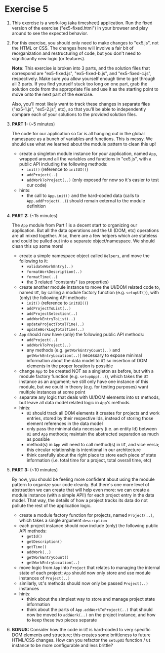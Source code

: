 # Exercise 5

1. This exercise is a work-log (aka timesheet) application. Run the fixed version of the exercise ("ex5-fixed.html") in your browser and play around to see the expected behavior.

2. For this exercise, you should only need to make changes to "ex5.js", not the HTML or CSS. The changes here will involve a fair bit of reorganization and restructuring of code, but you don't need to significantly new logic (or features).

	**Note:** This exercise is broken into 3 parts, and the solution files that correspond are "ex5-fixed.js", "ex5-fixed-b.js", and "ex5-fixed-c.js", respectively. Make sure you allow yourself enough time to get through all 3 parts. If you find yourself stuck too long on one part, grab the solution code from the appropriate file and use it as the starting point to move onto the next part of the exercise.

	Also, you'll most likely want to track these changes in separate files ("ex5-1.js", "ex5-2.js", etc), so that you'll be able to independently compare each of your solutions to the provided solution files.

3. **PART 1:** (~5 minutes)

	The code for our application so far is all hanging out in the global namespace as a bunch of variables and functions. This is messy. We should use what we learned about the module pattern to clean this up!

	- create a singleton module instance for your application, named `App`, wrapped around all the variables and functions in "ex5.js", with a public API including the following methods:
		- `init()` (reference to `initUI()`)
		- `addProject(..)`
		- `addWorkToProject(..)` (only exposed for now so it's easier to test our code)
	- hints:
		- the call to `App.init()` and the hard-coded data (calls to `App.addProject(..)`) should remain external to the module definition

4. **PART 2:** (~15 minutes)

	The `App` module from Part 1 is a decent start to organizing our application. But all the data operations and the UI (DOM, etc) operations are all mixed together. Also, there are a few helpers which are stateless and could be pulled out into a separate object/namespace. We should clean this up some more!

	- create a simple namespace object called `Helpers`, and move the following to it:
		- `validateWorkEntry(..)`
		- `formatWorkDescription(..)`
		- `formatTime(..)`
		- the 3 related "constants" (as properties)
	- create another module instance to move the UI/DOM related code to, named `UI`, by calling a module factory function (e.g. `setupUI()`), with (only) the following API methods:
		- `init()` (reference to `initUI()`)
		- `addProjectToList(..)`
		- `addProjectSelection(..)`
		- `addWorkEntryToList(..)`
		- `updateProjectTotalTime(..)`
		- `updateWorkLogTotalTime(..)`
	- `App` should now have (only) the following public API methods:
		- `addProject(..)`
		- `addWorkToProject(..)`
		- any methods (e.g. `getWorkEntryCount(..)` and `getWorkEntryLocation(..)`) necessary to expose minimal information about the data model to `UI` so insertion of DOM elements in the proper location is possible
	- change `App` to be created NOT as a singleton as before, but with a module factory function (e.g. `setupApp(..)`), which takes the `UI` instance as an argument; we still only have one instance of this module, but we could in theory (e.g. for testing purposes) want multiple instances at some point
	- separate any logic that deals with UI/DOM elements into `UI` methods, but leave all data model related logic in `App`'s methods
	- hints:
		- `UI` should track all DOM elements it creates for projects and work entries, stored by their respective Ids, instead of storing those element references in the data model
		- only pass the minimal data necessary (i.e. an entity Id) between `UI` and `App` methods; maintain the abstracted separation as much as possible
		- method(s) in `App` will need to call method(s) in `UI`, and vice versa; this circular relationship is intentional in our architecture
		- think carefully about the right place to store each piece of state information (i.e. total time for a project, total overall time, etc)

5. **PART 3:** (~10 minutes)

	By now, you should be feeling more confident about using the module pattern to organize your code cleanly. But there's one more level of abstraction we can create that will help even more: we can create a module instance (with a simple API!) for each project entry in the data model. That way, the details of how a project tracks its data do not pollute the rest of the application logic.

	- create a module factory function for projects, named `Project(..)`, which takes a single argument `description`
	- each project instance should now include (only) the following public API methods:
		- `getId()`
		- `getDescription()`
		- `getTime()`
		- `addWork(..)`
		- `getWorkEntryCount()`
		- `getWorkEntryLocation(..)`
	- move logic from `App` into `Project` that relates to managing the internal state of each project; `App` should now only store and use module instances of `Project(..)`
	- similarly, `UI`'s methods should now only be passed `Project(..)` instances
	- hints:
		- think about the simplest way to store and manage project state information
		- think about the parts of `App.addWorkToProject(..)` that should now be moved to `addWork(..)` on the project instance, and how to keep these two pieces separate

6. **BONUS:** Consider how the code in `UI` is hard-coded to very specific DOM elements and structure; this creates some brittleness to future HTML/CSS changes. How can you refactor the `setupUI` function / `UI` instance to be more configurable and less brittle?
